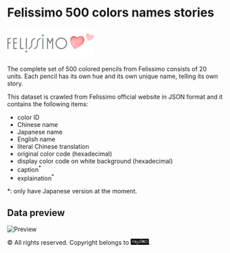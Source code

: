 # Felissimo 500 colors names stories

![Logo of Felissimo](/images/felissimo_header_logo.png)

The complete set of 500 colored pencils from Felissimo consists of 20 units. Each pencil has its own hue and its own unique name, telling its own story.

This dataset is crawled from Felissimo official website in JSON format and it contains the following items:
* color ID
* Chinese name
* Japanese name
* English name
* literal Chinese translation
* original color code (hexadecimal)
* display color code on white background (hexadecimal)
* caption<sup>\*</sup>
* explaination<sup>\*</sup>

\*: only have Japanese version at the moment.

## Data preview
![Preview](/data/data_preview.jpg)

© All rights reserved. Copyright belongs to <img src="/images/felissimo_logo.gif" width="42">.